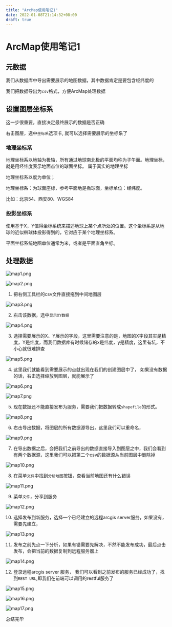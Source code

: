 ```yaml
---
title: "ArcMap使用笔记1"
date: 2022-01-08T21:14:32+08:00
draft: true
---
```


# ArcMap使用笔记1

## 元数据

我们从数据库中导出需要展示的地图数据，其中数据肯定是要包含经纬度的

我们把数据导出为`csv`格式，方便ArcMap处理数据

## 设置图层坐标系

这一步很重要，直接决定最终展示的数据是否正确

右击图层，选中`坐标系`选项卡, 就可以选择需要展示的坐标系了

### 地理坐标系

地理坐标系以地轴为极轴，所有通过地球南北极的平面均称为子午面。地理坐标，就是用经纬度表示地面点位的球面坐标。
属于真实的地理坐标

地理坐标系以度为单位；

地理坐标系：为球面座标，参考平面地是椭球面，坐标单位：经纬度。

比如：北京54、西安80、WGS84

### 投影坐标系

使用基于X，Y值得坐标系统来描述地球上某个点所处的位置。这个坐标系是从地球的近似椭球体投影得到的，它对应于某个地理坐标系。

平面坐标系统地图单位通常为米，或者是平面直角坐标。

## 处理数据

![map1.png](https://p6-juejin.byteimg.com/tos-cn-i-k3u1fbpfcp/2d564573f93f4b2ca03907c55798debc~tplv-k3u1fbpfcp-watermark.image?)


![map2.png](https://p9-juejin.byteimg.com/tos-cn-i-k3u1fbpfcp/dd7a16ca5d0a4c2488dcb7efd019a37a~tplv-k3u1fbpfcp-watermark.image?)


1. 把右侧工具栏的csv文件直接拖到中间地图层

![map3.png](https://p1-juejin.byteimg.com/tos-cn-i-k3u1fbpfcp/5b20dd01d81f46a2b4fc76abaabeadfc~tplv-k3u1fbpfcp-watermark.image?)

2. 右击该数据，选中`显示XY数据`


![map4.png](https://p6-juejin.byteimg.com/tos-cn-i-k3u1fbpfcp/40479d42c8934987b5b1bed3c4cf40f9~tplv-k3u1fbpfcp-watermark.image?)

3. 选择需要展示的X、Y展示的字段，这里需要注意的是，地图的X字段其实是精度，Y是纬度，而我们数据库有时候储存的x是纬度，y是精度，这里有坑，不小心就很难排查


![map5.png](https://p6-juejin.byteimg.com/tos-cn-i-k3u1fbpfcp/1c89ea2b44c64b10ba4937204685f9e4~tplv-k3u1fbpfcp-watermark.image?)

4. 这里我们就能看到需要展示的点就出现在我们的创建图层中了， 如果没有数据的话，右击选择缩放到图层，就能展示了


![map6.png](https://p1-juejin.byteimg.com/tos-cn-i-k3u1fbpfcp/10faac35409345f7b7b91ebbcad8b4cd~tplv-k3u1fbpfcp-watermark.image?)

![map7.png](https://p6-juejin.byteimg.com/tos-cn-i-k3u1fbpfcp/387f1ff83a1e475098b0aaa648273892~tplv-k3u1fbpfcp-watermark.image?)


5. 现在数据还不能直接发布为服务，需要我们把数据转成`shapefile`的形式。


![map8.png](https://p6-juejin.byteimg.com/tos-cn-i-k3u1fbpfcp/6e7c65af560a4f0cba49dc2cfd8e550e~tplv-k3u1fbpfcp-watermark.image?)


6. 右击导出数据，将图层的所有数据源导出，这里我们可以重命名，


![map9.png](https://p6-juejin.byteimg.com/tos-cn-i-k3u1fbpfcp/e9ec27bdbc6747e89ceeb2bf0ce43a46~tplv-k3u1fbpfcp-watermark.image?)


7. 在导出数据之后，会把我们之前导出的数据直接导入到图层之中，我们会看到有两个数据源，这里我们可以把第二个csv的数据源从当前图层中删除掉


![map10.png](https://p3-juejin.byteimg.com/tos-cn-i-k3u1fbpfcp/c2c06d0616b94ec09d98256a98cd7776~tplv-k3u1fbpfcp-watermark.image?)

8. 在菜单`文件`中找到`分析地图`按钮，查看当前地图还有什么错误


![map11.png](https://p6-juejin.byteimg.com/tos-cn-i-k3u1fbpfcp/68a9da3347da49f188faef78daf971d4~tplv-k3u1fbpfcp-watermark.image?)

9. 菜单`文件`，分享到服务


![map12.png](https://p9-juejin.byteimg.com/tos-cn-i-k3u1fbpfcp/f4796be6a4964f5db8afe7b5050c38b8~tplv-k3u1fbpfcp-watermark.image?)



10. 选择发布到新服务，选择一个已经建立的远程arcgis server服务，如果没有，需要先建立，


![map13.png](https://p1-juejin.byteimg.com/tos-cn-i-k3u1fbpfcp/932812c0df5449e0a29f66c90be44b1b~tplv-k3u1fbpfcp-watermark.image?)

11. 发布之前先点一下分析，如果有错需要先解决，不然不能发布成功，最后点击发布，会把当前的数据复制到远程服务器上



![map14.png](https://p3-juejin.byteimg.com/tos-cn-i-k3u1fbpfcp/d6e34eb99e574af8b661e3bc60ebeede~tplv-k3u1fbpfcp-watermark.image?)

12. 登录远程arcgis server 服务， 我们可以看到之前发布的服务已经成功了，找到`REST URL`,即我们在前端可以调用的restful服务了


![map15.png](https://p1-juejin.byteimg.com/tos-cn-i-k3u1fbpfcp/c6409aff8aab49f293506999015ca3e5~tplv-k3u1fbpfcp-watermark.image?)


![map16.png](https://p9-juejin.byteimg.com/tos-cn-i-k3u1fbpfcp/d74f46cc9bb84cd384d34ce2385d9de1~tplv-k3u1fbpfcp-watermark.image?)


![map17.png](https://p1-juejin.byteimg.com/tos-cn-i-k3u1fbpfcp/d6833646a4e84a139bc93c5619cf40f5~tplv-k3u1fbpfcp-watermark.image?)


总结完毕



